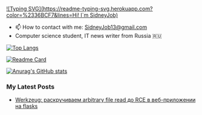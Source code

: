 [![Typing SVG](https://readme-typing-svg.herokuapp.com?color=%2336BCF7&lines=Hi! I`m SidneyJob)](https://git.io/typing-svg)


- 📫 How to contact with me: SidneyJob13@gmail.com
- Computer science student, IT news writer from Russia 🇷🇺






[![Top Langs](https://github-readme-stats.vercel.app/api/top-langs/?username=SidneyJob)](https://github.com/anuraghazra/github-readme-stats)

[![Readme Card](https://github-readme-stats.vercel.app/api/pin/?username=SidneyJob&repo=Werkzeuger)](https://github.com/anuraghazra/github-readme-stats)

[![Anurag's GitHub stats](https://github-readme-stats.vercel.app/api?username=SidneyJob)](https://github.com/anuraghazra/github-readme-stats)

### My Latest Posts

- [Werkzeug: раскручиваем arbitrary file read до RCE в веб-приложении на flasks](https://habr.com/ru/articles/738238/)
